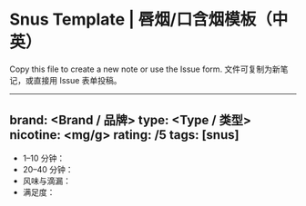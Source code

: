# Snus Template | 唇烟/口含烟模板（中英）

Copy this file to create a new note or use the Issue form. 文件可复制为新笔记，或直接用 Issue 表单投稿。

---
brand: <Brand / 品牌>
type: <Type / 类型>
nicotine: <mg/g>
rating: <score>/5
tags: [snus]
---

- 1–10 分钟：
- 20–40 分钟：
- 风味与滴漏：
- 满足度：
